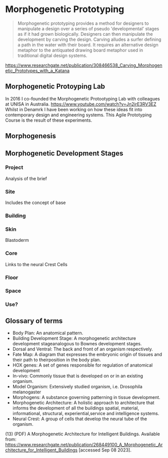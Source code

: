 # Morphogenetic Prototyping
>Morphogenetic prototyping provides a method for designers to manipulate a design over a series of pseudo 'developmental' stages as if it had grown biologically. Designers can then manipulate the development by carving the design. Carving alludes a surfer defining a path in the water with their board. It requires an alternative design metaphor to the antiquated drawing board metaphor used in traditional digital design systems. 
>
<https://www.researchgate.net/publication/308466538_Carving_Morphogenetic_Prototypes_with_a_Katana>

## Morphogenetic Protoyping Lab
In 2016 I co-founded the Morphogenetic Protootyping Lab with colleagues at UNISA in Australia.
<https://www.youtube.com/watch?v=Jn2irE3RV3EZ>
Whilst in Denamrk I have been working on how these ideas fit into contemporary design and engineering systems.
This Agile Prototyping Course is the result of these experiments.

## Morphogenesis


## Morphogenetic Development Stages

### Project
Analysis of the brief


### Site
Includes the concept of base


### Building


### Skin
Blastoderm


### Core
Links to the neural Crest Cells


### Floor


### Space


### Use?

## Glossary of terms

* Body Plan: An anatomical pattern.
* Building Development Stage: A morphogenetic architecture development stageanalogous to Bownes development stages.
* Dorsal and Ventral: The back and front of an organism respectively.
* Fate Map: A diagram that expresses the embryonic origin of tissues and their path to theirposition in the body plan.
* HOX genes: A set of genes responsible for regulation of anatomical development
* In-vivo: Commonly tissue that is developed on or in an existing organism.
* Model Organism: Extensively studied organism, i.e. Drosophila melanogaster
* Morphogens: A substance governing patterning in tissue development.
* Morphogenetic Architecture: A holistic approach to architecture that informs the development of all the buildings spatial, material, informational, structural, experiential,service and intelligence systems.
* Neural Crest: A group of cells that develop the neural tube of the organism. 

(13) (PDF) A Morphogenetic Architecture for Intelligent Buildings. Available from: https://www.researchgate.net/publication/268449100_A_Morphogenetic_Architecture_for_Intelligent_Buildings [accessed Sep 08 2023].
